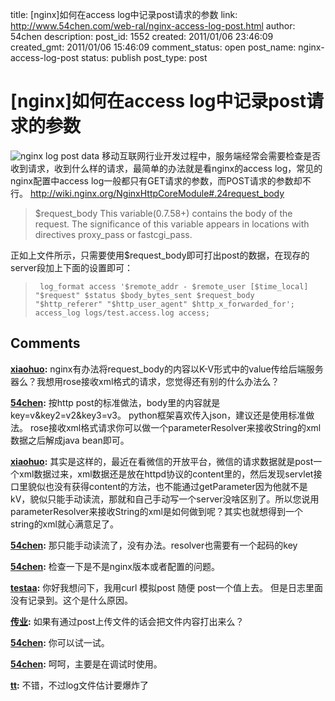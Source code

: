 title: [nginx]如何在access log中记录post请求的参数
link: http://www.54chen.com/web-ral/nginx-access-log-post.html
author: 54chen
description: 
post_id: 1552
created: 2011/01/06 23:46:09
created_gmt: 2011/01/06 15:46:09
comment_status: open
post_name: nginx-access-log-post
status: publish
post_type: post

# [nginx]如何在access log中记录post请求的参数

![nginx log post data](http://wiki.nginx.org/local/nginx-logo.png) 移动互联网行业开发过程中，服务端经常会需要检查是否收到请求，收到什么样的请求，最简单的办法就是看nginx的access log，常见的nginx配置中access log一般都只有GET请求的参数，而POST请求的参数却不行。 <http://wiki.nginx.org/NginxHttpCoreModule#.24request_body>

> $request_body This variable(0.7.58+) contains the body of the request. The significance of this variable appears in locations with directives proxy_pass or fastcgi_pass. 

正如上文件所示，只需要使用$request_body即可打出post的数据，在现存的server段加上下面的设置即可： 

> ` log_format access '$remote_addr - $remote_user [$time_local] "$request" $status $body_bytes_sent $request_body "$http_referer" "$http_user_agent" $http_x_forwarded_for'; access_log logs/test.access.log access;`

## Comments

**[xiaohuo](#15561 "2013-05-31 00:49:53"):** nginx有办法将request_body的内容以K-V形式中的value传给后端服务器么？我想用rose接收xml格式的请求，您觉得还有别的什么办法么？

**[54chen](#15562 "2013-05-31 10:00:51"):** 按http post的标准做法，body里的内容就是key=v&key2=v2&key3=v3。 python框架喜欢传入json，建议还是使用标准做法。 rose接收xml格式请求你可以做一个parameterResolver来接收String的xml数据之后解成java bean即可。

**[xiaohuo](#15563 "2013-05-31 13:20:10"):** 其实是这样的，最近在看微信的开放平台，微信的请求数据就是post一个xml数据过来，xml数据还是放在httpd协议的content里的，然后发现servlet接口里貌似也没有获得content的方法，也不能通过getParameter因为他就不是kV，貌似只能手动读流，那就和自己手动写一个server没啥区别了。所以您说用parameterResolver来接收String的xml是如何做到呢？其实也就想得到一个string的xml就心满意足了。

**[54chen](#15564 "2013-05-31 14:43:17"):** 那只能手动读流了，没有办法。resolver也需要有一个起码的key

**[54chen](#15030 "2012-09-14 18:47:15"):** 检查一下是不是nginx版本或者配置的问题。

**[testaa](#15028 "2012-09-13 17:58:07"):** 你好我想问下，我用curl 模拟post 随便 post一个值上去。 但是日志里面没有记录到。这个是什么原因。

**[传业](#15110 "2012-11-01 14:24:29"):** 如果有通过post上传文件的话会把文件内容打出来么？

**[54chen](#15111 "2012-11-02 12:05:40"):** 你可以试一试。

**[54chen](#13303 "2011-01-07 13:58:41"):** 呵呵，主要是在调试时使用。

**[tt](#13301 "2011-01-06 23:54:46"):** 不错，不过log文件估计要爆炸了

